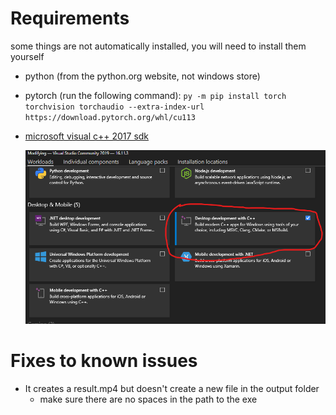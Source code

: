 # Requirements
some things are not automatically installed, you will need to install them yourself
* python (from the python.org website, not windows store)
* pytorch (run the following command): `py -m pip install torch torchvision torchaudio --extra-index-url https://download.pytorch.org/whl/cu113`
* [microsoft visual c++ 2017 sdk](https://visualstudio.microsoft.com/thank-you-downloading-visual-studio/?sku=BuildTools&rel=15)

   ![Desktop environment with c++](/visual-c++.png)

# Fixes to known issues
* It creates a result.mp4 but doesn't create a new file in the output folder
    * make sure there are no spaces in the path to the exe
